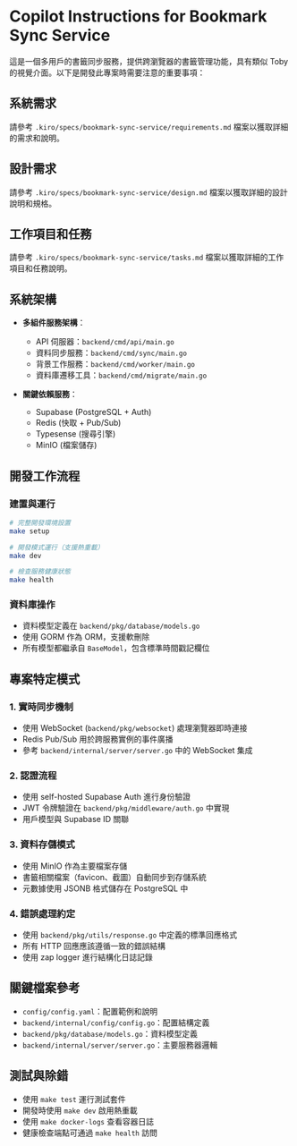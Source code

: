 # Copilot Instructions for Bookmark Sync Service

這是一個多用戶的書籤同步服務，提供跨瀏覽器的書籤管理功能，具有類似 Toby 的視覺介面。以下是開發此專案時需要注意的重要事項：

## 系統需求

請參考 `.kiro/specs/bookmark-sync-service/requirements.md` 檔案以獲取詳細的需求和說明。

## 設計需求

請參考 `.kiro/specs/bookmark-sync-service/design.md` 檔案以獲取詳細的設計說明和規格。

## 工作項目和任務

請參考 `.kiro/specs/bookmark-sync-service/tasks.md` 檔案以獲取詳細的工作項目和任務說明。

## 系統架構

- **多組件服務架構**：
  - API 伺服器：`backend/cmd/api/main.go`
  - 資料同步服務：`backend/cmd/sync/main.go`
  - 背景工作服務：`backend/cmd/worker/main.go`
  - 資料庫遷移工具：`backend/cmd/migrate/main.go`

- **關鍵依賴服務**：
  - Supabase (PostgreSQL + Auth)
  - Redis (快取 + Pub/Sub)
  - Typesense (搜尋引擎)
  - MinIO (檔案儲存)

## 開發工作流程

### 建置與運行

```bash
# 完整開發環境設置
make setup

# 開發模式運行（支援熱重載）
make dev

# 檢查服務健康狀態
make health
```

### 資料庫操作

- 資料模型定義在 `backend/pkg/database/models.go`
- 使用 GORM 作為 ORM，支援軟刪除
- 所有模型都繼承自 `BaseModel`，包含標準時間戳記欄位

## 專案特定模式

### 1. 實時同步機制

- 使用 WebSocket (`backend/pkg/websocket`) 處理瀏覽器即時連接
- Redis Pub/Sub 用於跨服務實例的事件廣播
- 參考 `backend/internal/server/server.go` 中的 WebSocket 集成

### 2. 認證流程

- 使用 self-hosted Supabase Auth 進行身份驗證
- JWT 令牌驗證在 `backend/pkg/middleware/auth.go` 中實現
- 用戶模型與 Supabase ID 關聯

### 3. 資料存儲模式

- 使用 MinIO 作為主要檔案存儲
- 書籤相關檔案（favicon、截圖）自動同步到存儲系統
- 元數據使用 JSONB 格式儲存在 PostgreSQL 中

### 4. 錯誤處理約定

- 使用 `backend/pkg/utils/response.go` 中定義的標準回應格式
- 所有 HTTP 回應應該遵循一致的錯誤結構
- 使用 zap logger 進行結構化日誌記錄

## 關鍵檔案參考

- `config/config.yaml`：配置範例和說明
- `backend/internal/config/config.go`：配置結構定義
- `backend/pkg/database/models.go`：資料模型定義
- `backend/internal/server/server.go`：主要服務器邏輯

## 測試與除錯

- 使用 `make test` 運行測試套件
- 開發時使用 `make dev` 啟用熱重載
- 使用 `make docker-logs` 查看容器日誌
- 健康檢查端點可通過 `make health` 訪問
